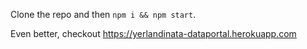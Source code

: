 Clone the repo and then `npm i && npm start`.

Even better, checkout https://yerlandinata-dataportal.herokuapp.com
